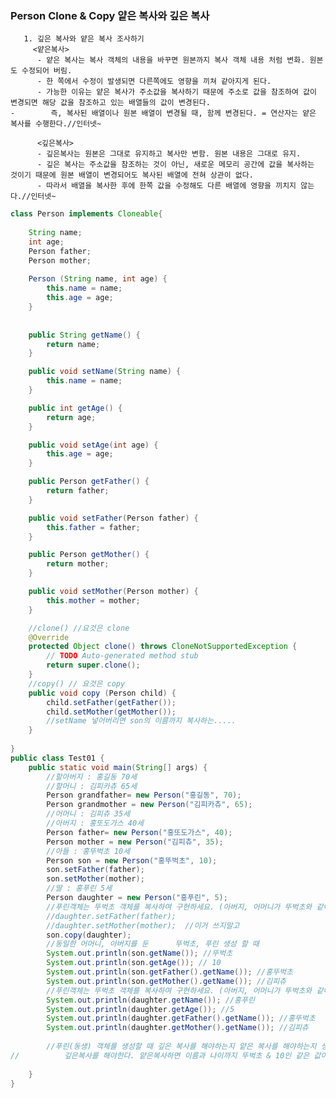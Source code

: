 ### Person Clone & Copy 얕은 복사와 깊은 복사


       1. 깊은 복사와 얕은 복사 조사하기
         <얕은복사>
          - 얕은 복사는 복사 객체의 내용을 바꾸면 원본까지 복사 객체 내용 처럼 변화. 원본도 수정되어 버림.
          - 한 쪽에서 수정이 발생되면 다른쪽에도 영향을 끼쳐 같아지게 된다.
          - 가능한 이유는 얕은 복사가 주소값을 복사하기 때문에 주소로 값을 참조하여 값이 변경되면 해당 값을 참조하고 있는 배열들의 값이 변경된다.
  	-        즉, 복사된 배열이나 원본 배열이 변경될 때, 함께 변경된다. = 연산자는 얕은 복사를 수행한다.//인터넷~
  
          <깊은복사>
          - 깊은복사는 원본은 그대로 유지하고 복사만 변함. 원본 내용은 그대로 유지.
          - 깊은 복사는 주소값을 참조하는 것이 아닌, 새로운 메모리 공간에 값을 복사하는 것이기 때문에 원본 배열이 변경되어도 복사된 배열에 전혀 상관이 없다.
          - 따라서 배열을 복사한 후에 한쪽 값을 수정해도 다른 배열에 영향을 끼치지 않는다.//인터넷~
          
```java
class Person implements Cloneable{
	
	String name;
	int age;
	Person father;
	Person mother;
	
	Person (String name, int age) {
		this.name = name;
		this.age = age;
	}
	
	
	public String getName() {
		return name;
	}

	public void setName(String name) {
		this.name = name;
	}

	public int getAge() {
		return age;
	}

	public void setAge(int age) {
		this.age = age;
	}

	public Person getFather() {
		return father;
	}

	public void setFather(Person father) {
		this.father = father;
	}

	public Person getMother() {
		return mother;
	}

	public void setMother(Person mother) {
		this.mother = mother;
	}

	//clone() //요것은 clone
	@Override 
	protected Object clone() throws CloneNotSupportedException {
		// TODO Auto-generated method stub
		return super.clone();
	}
	//copy() // 요것은 copy
	public void copy (Person child) {
		child.setFather(getFather());
		child.setMother(getMother()); 
		//setName 넣어버리면 son의 이름까지 복사하는.....
	}
	
}
public class Test01 {
	public static void main(String[] args) {
		//할아버지 : 홍길동 70세 
		//할머니 : 김피카츄 65세 
		Person grandfather= new Person("홍길동", 70);
		Person grandmother = new Person("김피카츄", 65);
		//어머니 : 김피츄 35세
		//아버지 : 홍또도가스 40세 
		Person father= new Person("홍또도가스", 40);
		Person mother = new Person("김피츄", 35);
		//아들 : 홍뚜벅초 10세
		Person son = new Person("홍뚜벅초", 10);
		son.setFather(father);
		son.setMother(mother);
		//딸 : 홍푸린 5세 
		Person daughter = new Person("홍푸린", 5);
		//푸린객체는 뚜벅초 객체를 복사하여 구현하세요. (아버지, 어머니가 뚜벅초와 같아야 함 )
		//daughter.setFather(father);
		//daughter.setMother(mother);  //이거 쓰지말고
		son.copy(daughter); 
		//동일한 어머니, 아버지를 둔      뚜벅초, 푸린 생성 할 때
		System.out.println(son.getName()); //뚜벅초
		System.out.println(son.getAge()); // 10
		System.out.println(son.getFather().getName()); //홍뚜벅초
		System.out.println(son.getMother().getName()); //김피츄
		//푸린객체는 뚜벅초 객체를 복사하여 구현하세요. (아버지, 어머니가 뚜벅초와 같아야 함 )
		System.out.println(daughter.getName()); //홍푸린
		System.out.println(daughter.getAge()); //5
		System.out.println(daughter.getFather().getName()); //홍뚜벅초
		System.out.println(daughter.getMother().getName()); //김피츄
		
		//푸린(동생) 객체를 생성할 때 깊은 복사를 해야하는지 얕은 복사를 해야하는지 생각해보고
//			깊은복사를 해야한다. 얕은복사하면 이름과 나이까지 뚜벅초 & 10인 같은 값이 나온다.
		
	}
}
```
